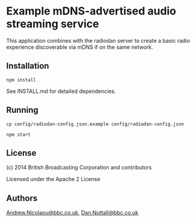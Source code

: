 # Example mDNS-advertised audio streaming service

This application combines with the radiodan server to create a basic radio experience discoverable via mDNS if on the same network.

## Installation

`npm install`

See INSTALL.md for detailed dependencies.

## Running

`cp config/radiodan-config.json.example config/radiodan-config.json`

`npm start`

## License

(c) 2014 British Broadcasting Corporation and contributors

Licensed under the Apache 2 License

## Authors

Andrew.Nicolaou@bbc.co.uk, Dan.Nuttall@bbc.co.uk
